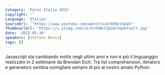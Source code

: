 ```yaml
---
Category: 'PyCon Italia 2015'
Copyright: ''
Language: 'Italian'
SourceUrl: '"https://www.youtube.com/watch?v=Xr8XNcS3pU4"'
ThumbnailUrl: 'https://i.ytimg.com/vi/Xr8XNcS3pU4/hqdefault.jpg'
date: '2015-05-30'
speakers: [Stefano Bossi]
tags: []
---
```

Javascript sta cambiando molto negli ultimi anni e non è più il linguanggio realizzato in 2 settimane da  Brendan Eich. Tra list comprehension, iterators e generators sembra somigliare sempre di più al nostro amato Python.